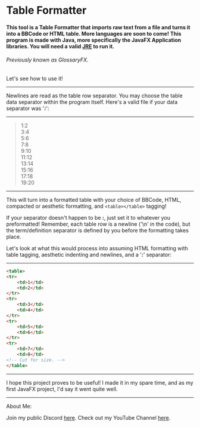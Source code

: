 # Table Formatter
#### This tool is a Table Formatter that imports raw text from a file and turns it into a BBCode or HTML table. More languages are soon to come! This program is made with Java, more specifically the JavaFX Application libraries. You will need a valid [JRE](https://www.java.com/en/download/manual.jsp) to run it.
###### _Previously known as GlossaryFX._

Let's see how to use it!

---

Newlines are read as the table row separator. You may choose the table data separator within the program itself. Here's
a valid file if your data separator was '**_:_**':

___

>1:2  
>3:4  
>5:6  
>7:8  
>9:10  
>11:12  
>13:14  
>15:16  
>17:18  
>19:20  

___

This will turn into a formatted table with your choice of BBCode, HTML, compacted or aesthetic formatting, and `<table></table>` tagging!

If your separator doesn't happen to be **:**, just set it to whatever you preformatted! Remember, each table row is a newline ('\n' in the code), but the term/definition separator is defined by you before the formatting takes place.

Let's look at what this would process into assuming HTML formatting with table tagging, aesthetic indenting and newlines, and a '**_:_**' separator:

___
```html
<table>
<tr>
    <td>1</td>
    <td>2</td>
</tr>
<tr>
    <td>3</td>
    <td>4</td>
</tr>
<tr>
    <td>5</td>
    <td>6</td>
</tr>
<tr>
    <td>7</td>
    <td>8</td>
<!-- Cut for size. -->
</table>
```
___

I hope this project proves to be useful! I made it in my spare time, and as my first JavaFX project, I'd say it went quite well.

___

About Me:

Join my public Discord [here](www.discord.gg/XmPhseX).
Check out my YouTube Channel [here](www.bit.ly/joeisanub).
